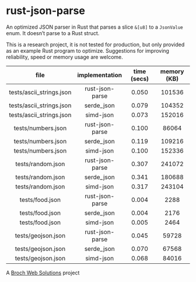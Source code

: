 # rust-json-parse

An optimized JSON parser in Rust that parses a slice `&[u8]` to a `JsonValue` enum. It doesn’t parse to a Rust struct.

This is a research project, it is not tested for production, but only provided as an example Rust program to optimize. Suggestions for improving reliability, speed or memory usage are welcome.


|           file           | implementation  | time (secs) | memory (KB) |
| :----------------------: | :-------------: | :---------: | :---------: |
| tests/ascii_strings.json | rust-json-parse |    0.050    |   101536    |
| tests/ascii_strings.json |   serde_json    |    0.079    |   104352    |
| tests/ascii_strings.json |    simd-json    |    0.073    |   152016    |
|    tests/numbers.json    | rust-json-parse |    0.100    |    86064    |
|    tests/numbers.json    |   serde_json    |    0.119    |   109216    |
|    tests/numbers.json    |    simd-json    |    0.100    |   152336    |
|    tests/random.json     | rust-json-parse |    0.307    |   241072    |
|    tests/random.json     |   serde_json    |    0.341    |   180688    |
|    tests/random.json     |    simd-json    |    0.317    |   243104    |
|     tests/food.json      | rust-json-parse |    0.004    |    2288     |
|     tests/food.json      |   serde_json    |    0.004    |    2176     |
|     tests/food.json      |    simd-json    |    0.005    |    2464     |
|    tests/geojson.json    | rust-json-parse |    0.045    |    59728    |
|    tests/geojson.json    |   serde_json    |    0.070    |    67568    |
|    tests/geojson.json    |    simd-json    |    0.068    |    84016    |

A [Broch Web Solutions](https://www.brochweb.com/) project
